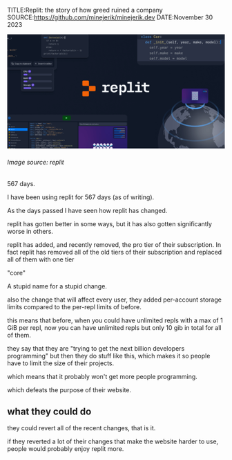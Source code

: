 TITLE:Replit: the story of how greed ruined a company
SOURCE:https://github.com/minejerik/minejerik.dev
DATE:November 30 2023

![Image of replit](/static/4/ogBanner.webp)
###### Image source: replit


567 days.


I have been using replit for 567 days (as of writing).


As the days passed I have seen how replit has changed.


replit has gotten better in some ways, but it has also gotten significantly worse in others.


replit has added, and recently removed, the pro tier of their subscription. In fact replit has removed all of the old tiers of their subscription and replaced all of them with one tier


"core"


A stupid name for a stupid change.


also the change that will affect every user, they added per-account storage limits compared to the per-repl limits of before.

this means that before, when you could have unlimited repls with a max of 1 GiB per repl, now you can have unlimited repls but only 10 gib in total for all of them.

they say that they are "trying to get the next billion developers programming" but then they do stuff like this, which makes it so people have to limit the size of their projects.

which means that it probably won't get more people programming.

which defeats the purpose of their website.


## what they could do

they could revert all of the recent changes, that is it.

if they reverted a lot of their changes that make the website harder to use, people would probably enjoy replit more.